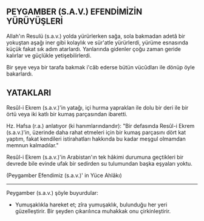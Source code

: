 ##            PEYGAMBER (S.A.V.) EFENDİMİZİN YÜRÜYÜŞLERİ

Allah'ın Resulü (s.a.v.) yolda yürürlerken sağa, sola bakmadan adetâ bir yokuştan aşağı iner gibi kolaylık ve sür'atle yürürlerdi, yürüme esnasında küçük fakat sık adım atarlardı. Yanlarında gidenler çoğu zaman geride kalırlar ve güçlükle yetişebilirlerdi.

Bir şeye veya bir tarafa bakmak i'câb ederse bütün vücûdları ile dönüp öyle bakarlardı.

## YATAKLARI

Resûl-i Ekrem (s.a.v.)'in yatağı, içi hurma yapraklan ile dolu bir deri ile bir örtü veya iki katlı bir kumaş par­çasından ibaretti.

Hz. Hafsa (r.a.) anlatıyor (ki hanımlarındandır): "Bir defasında Resûl-i Ekrem (s.a.v.)'in, üzerinde daha rahat etmeleri için bir kumaş parçasını dört kat yaptım, fakat kendileri istirahatları hakkında bu kadar meşgul olmam­dan memnun kalmadılar."

Resûl-i Ekrem (s.a.v.)'in Arabistan'ın tek hâkimi du­rumuna geçtikleri bir devrede bile evinde ufak bir sedir­den su tulumundan başka eşyaları yoktu.

(Peygamber Efendimiz (s.a.v.)' in Yüce Ahlâkı)

<hr>

Peygamber (s.a.v.) şöyle buyurdular:

- Yumuşaklıkla hareket et; zîra yumuşaklık, bu­lunduğu her yeri güzelleştirir. Bir şeyden çıkarılınca muhakkak onu çirkinleştirir.
